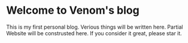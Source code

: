 # Welcome to Venom's blog
This is my first personal blog.
Verious things will be written here.
Partial Website will be construsted here.
If you consider it great, please star it.
